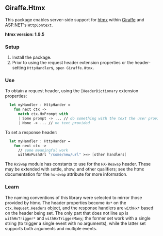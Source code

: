 ## Giraffe.Htmx

This package enables server-side support for [htmx](https://htmx.org) within [Giraffe](https://giraffe.wiki) and ASP.NET's `HttpContext`.

**htmx version: 1.9.5**

### Setup

1. Install the package.
2. Prior to using the request header extension properties or the header-setting `HttpHandler`s, `open Giraffe.Htmx`.

### Use

To obtain a request header, using the `IHeaderDictionary` extension properties:

```fsharp
  let myHandler : HttpHander =
    fun next ctx ->
      match ctx.HxPrompt with
      | Some prompt -> ... // do something with the text the user provided
      | None -> ... // no text provided
```

To set a response header:

```fsharp
  let myHandler : HttpHander =
    fun next ctx ->
      // some meaningful work
      withHxPushUrl "/some/new/url" >=> [other handlers]
```

The `HxSwap` module has constants to use for the `HX-Reswap` header. These may be extended with settle, show, and other qualifiers; see the htmx documentation for the `hx-swap` attribute for more information.

### Learn

The naming conventions of this library were selected to mirror those provided by htmx. The header properties become `Hx*` on the `ctx.Request.Headers` object, and the response handlers are `withHx*` based on the header being set. The only part that does not line up is `withHxTrigger*` and `withHxTriggerMany`; the former set work with a single string (to trigger a single event with no arguments), while the latter set supports both arguments and multiple events.